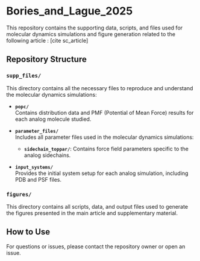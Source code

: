 # Bories_and_Lague_2025

This repository contains the supporting data, scripts, and files used for molecular dynamics simulations and figure generation related to the following article :
[cite sc_article]


## Repository Structure

### `supp_files/`

This directory contains all the necessary files to reproduce and understand the molecular dynamics simulations:

- **`popc/`**  
  Contains distribution data and PMF (Potential of Mean Force) results for each analog molecule studied.

- **`parameter_files/`**  
  Includes all parameter files used in the molecular dynamics simulations:
  - **`sidechain_toppar/`**: Contains force field parameters specific to the analog sidechains.

- **`input_systems/`**  
  Provides the initial system setup for each analog simulation, including PDB and PSF files.

### `figures/`

This directory contains all scripts, data, and output files used to generate the figures presented in the main article and supplementary material.

## How to Use

For questions or issues, please contact the repository owner or open an issue.
